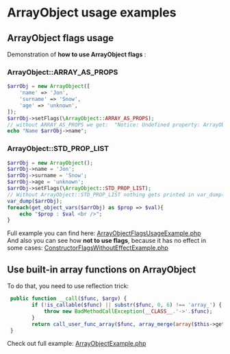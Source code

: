 # ArrayObject usage examples

## ArrayObject flags usage
Demonstration of **how to use ArrayObject flags** : <br />
### ArrayObject::ARRAY_AS_PROPS
```php
$arrObj = new ArrayObject([
    'name' => 'Jon',
    'surname' => 'Snow',
    'age' => 'unknown',
]);
$arrObj->setFlags(\ArrayObject::ARRAY_AS_PROPS);
// without ARRAY_AS_PROPS we get:  "Notice: Undefined property: ArrayObject::$name"
echo "Name $arrObj->name";
```
### ArrayObject::STD_PROP_LIST
```php
$arrObj = new ArrayObject();
$arrObj->name = 'Jon';
$arrObj->surname = 'Snow';
$arrObj->age = 'unknown';
$arrObj->setFlags(\ArrayObject::STD_PROP_LIST);
// Without ArrayObject::STD_PROP_LIST nothing gets printed in var_dump() nor in the loop
var_dump($arrObj);
foreach(get_object_vars($arrObj) as $prop => $val){
    echo "$prop : $val <br />";
}
```
Full example you can find here: [ArrayObjectFlagsUsageExample.php](ArrayObjectFlagsUsageExample.php) <br />
And also you can see how **not to use flags**, because it has no effect in some cases: [ConstructorFlagsWithoutEffectExample.php](ConstructorFlagsWithoutEffectExample.php) <br />

## Use built-in array functions on ArrayObject
To do that, you need to use reflection trick: <br />
```php
 public function __call($func, $argv) {
        if (!is_callable($func) || substr($func, 0, 6) !== 'array_') {
            throw new BadMethodCallException(__CLASS__.'->'.$func);
        }
        return call_user_func_array($func, array_merge(array($this->getArrayCopy()), $argv));
 }
```
Check out full example: [ArrayObjectExample.php](ArrayObjectExample.php) <br />

```php

```
